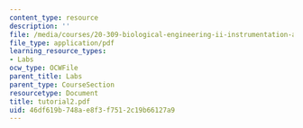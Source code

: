 ```yaml
---
content_type: resource
description: ''
file: /media/courses/20-309-biological-engineering-ii-instrumentation-and-measurement-fall-2006/46df619b748ae8f3f7512c19b66127a9_tutorial2.pdf
file_type: application/pdf
learning_resource_types:
- Labs
ocw_type: OCWFile
parent_title: Labs
parent_type: CourseSection
resourcetype: Document
title: tutorial2.pdf
uid: 46df619b-748a-e8f3-f751-2c19b66127a9
---
```

